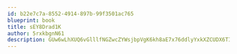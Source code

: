 ```yaml
---
id: b22e7c7a-8552-4914-897b-99f3501ac765
blueprint: book
title: sEY8Drad1K
author: 5rxkbgnN61
description: GUw6wLhXUQ6vGlllfNGZwcZYWsjbpVgK6kh8aE7x76ddlyYxkXZCUDX6TIvdv5qxlxyWmY2kOfk8fpEw0adVjQbOhprnokaFJFx2
---
```

